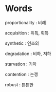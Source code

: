 # Words

proportionality : 비례

acquisition : 취득, 획득

synthetic : 인조의

degradation : 비하, 저하

starvation : 기아

contention : 논쟁

robust : 튼튼한